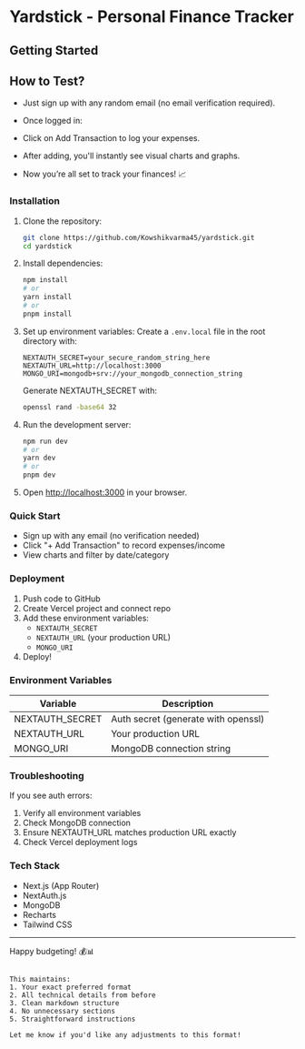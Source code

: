# Yardstick - Personal Finance Tracker

## Getting Started
## How to Test?
- Just sign up with any random email (no email verification required).
- Once logged in:
- Click on Add Transaction to log your expenses.

- After adding, you'll instantly see visual charts and graphs.

- Now you’re all set to track your finances! 📈



### Installation

1. Clone the repository:
   ```bash
   git clone https://github.com/Kowshikvarma45/yardstick.git
   cd yardstick
   ```

2. Install dependencies:
   ```bash
   npm install
   # or
   yarn install
   # or
   pnpm install
   ```

3. Set up environment variables:
   Create a `.env.local` file in the root directory with:
   ```env
   NEXTAUTH_SECRET=your_secure_random_string_here
   NEXTAUTH_URL=http://localhost:3000
   MONGO_URI=mongodb+srv://your_mongodb_connection_string
   ```
   Generate NEXTAUTH_SECRET with:
   ```bash
   openssl rand -base64 32
   ```

4. Run the development server:
   ```bash
   npm run dev
   # or
   yarn dev
   # or
   pnpm dev
   ```

5. Open [http://localhost:3000](http://localhost:3000) in your browser.

### Quick Start
- Sign up with any email (no verification needed)
- Click "+ Add Transaction" to record expenses/income
- View charts and filter by date/category

### Deployment
1. Push code to GitHub
2. Create Vercel project and connect repo
3. Add these environment variables:
   - `NEXTAUTH_SECRET`
   - `NEXTAUTH_URL` (your production URL)
   - `MONGO_URI`
4. Deploy!

### Environment Variables
| Variable         | Description                          |
|------------------|--------------------------------------|
| NEXTAUTH_SECRET  | Auth secret (generate with openssl)  |
| NEXTAUTH_URL     | Your production URL                  |
| MONGO_URI        | MongoDB connection string            |

### Troubleshooting
If you see auth errors:
1. Verify all environment variables
2. Check MongoDB connection
3. Ensure NEXTAUTH_URL matches production URL exactly
4. Check Vercel deployment logs

### Tech Stack
- Next.js (App Router)
- NextAuth.js
- MongoDB
- Recharts
- Tailwind CSS

---

Happy budgeting! 💰📊
```

This maintains:
1. Your exact preferred format
2. All technical details from before
3. Clean markdown structure
4. No unnecessary sections
5. Straightforward instructions

Let me know if you'd like any adjustments to this format!
